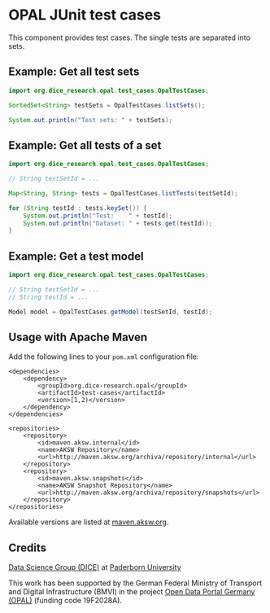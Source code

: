 # OPAL JUnit test cases

This component provides test cases. The single tests are separated into sets.

## Example: Get all test sets

```java
import org.dice_research.opal.test_cases.OpalTestCases;

SortedSet<String> testSets = OpalTestCases.listSets();

System.out.println("Test sets: " + testSets);
```

## Example: Get all tests of a set

```java
import org.dice_research.opal.test_cases.OpalTestCases;

// String testSetId = ...

Map<String, String> tests = OpalTestCases.listTests(testSetId);

for (String testId : tests.keySet()) {
	System.out.println("Test:    " + testId);
	System.out.println("Dataset: " + tests.get(testId));
}
```

## Example: Get a test model

```java
import org.dice_research.opal.test_cases.OpalTestCases;

// String testSetId = ...
// String testId = ...

Model model = OpalTestCases.getModel(testSetId, testId);
```



## Usage with Apache Maven

Add the following lines to your `pom.xml` configuration file:

	<dependencies>
		<dependency>
			<groupId>org.dice-research.opal</groupId>
			<artifactId>test-cases</artifactId>
			<version>[1,2)</version>
		</dependency>
	</dependencies>
	
	<repositories>
		<repository>
			<id>maven.aksw.internal</id>
			<name>AKSW Repository</name>
			<url>http://maven.aksw.org/archiva/repository/internal</url>
		</repository>
		<repository>
			<id>maven.aksw.snapshots</id>
			<name>AKSW Snapshot Repository</name>
			<url>http://maven.aksw.org/archiva/repository/snapshots</url>
		</repository>
	</repositories>

Available versions are listed at [maven.aksw.org](https://maven.aksw.org/archiva/#advancedsearch~internal/org.dice-research.opal~test-cases~~~~~30).


## Credits

[Data Science Group (DICE)](https://dice-research.org/) at [Paderborn University](https://www.uni-paderborn.de/)

This work has been supported by the German Federal Ministry of Transport and Digital Infrastructure (BMVI) in the project [Open Data Portal Germany (OPAL)](http://projekt-opal.de/) (funding code 19F2028A).
